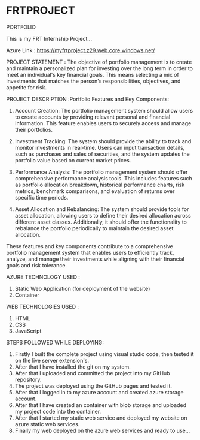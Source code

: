 # FRTPROJECT
PORTFOLIO

This is my FRT Internship Project...

Azure Link : https://myfrtproject.z29.web.core.windows.net/

PROJECT STATEMENT : The objective of portfolio management is to create and maintain a personalized plan for investing over the long term in order to meet an individual's key financial goals. This means selecting a mix of investments that matches the person's responsibilities, objectives, and appetite for risk.

PROJECT DESCRIPTION :Portfolio Features and Key Components:

1. Account Creation: The portfolio management system should allow users to create accounts by providing relevant personal and financial information. This feature enables users to securely access and manage their portfolios.

2. Investment Tracking: The system should provide the ability to track and monitor investments in real-time. Users can input transaction details, such as purchases and sales of securities, and the system updates the portfolio value based on current market prices.

3. Performance Analysis: The portfolio management system should offer comprehensive performance analysis tools. This includes features such as portfolio allocation breakdown, historical performance charts, risk metrics, benchmark comparisons, and evaluation of returns over specific time periods.

4. Asset Allocation and Rebalancing: The system should provide tools for asset allocation, allowing users to define their desired allocation across different asset classes. Additionally, it should offer the functionality to rebalance the portfolio periodically to maintain the desired asset allocation.

These features and key components contribute to a comprehensive portfolio management system that enables users to efficiently track, analyze, and manage their investments while aligning with their financial goals and risk tolerance.


AZURE TECHNOLOGY USED : 
1. Static Web Application (for deployment of the website)
2. Container
   
WEB TECHNOLOGIES  USED :
1. HTML
2. CSS
3. JavaScript
   
STEPS FOLLOWED WHILE DEPLOYING: 
1. Firstly  I built the complete project  using visual studio code, then tested it on the live server extension's.
2. After that I have installed the git on my system.
3. After that I uploaded and committed the project into my GitHub  repository.
4. The project was deployed using the GitHub pages and tested it.
5. After that I logged in to my azure account and created azure storage account.
6. After that I have created an container with blob storage and uploaded my project code into the container.
7. After that I started my static web service and deployed my website on azure static web services.
8. Finally my web deployed on the azure web services and ready to use...
